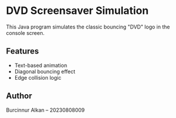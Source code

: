 # DVD Screensaver Simulation

This Java program simulates the classic bouncing "DVD" logo in the console screen.

## Features
- Text-based animation
- Diagonal bouncing effect
- Edge collision logic

## Author
Burcinnur Alkan – 20230808009
